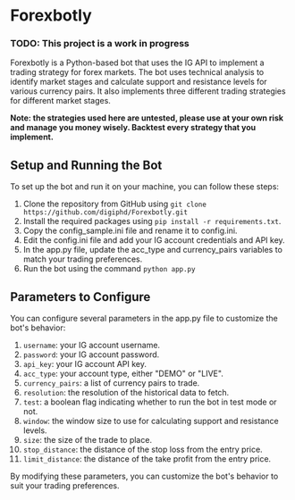 # Forexbotly
### TODO: This project is a work in progress
Forexbotly is a Python-based bot that uses the IG API to implement a trading strategy for forex markets. The bot uses technical analysis to identify market stages and calculate support and resistance levels for various currency pairs. It also implements three different trading strategies for different market stages.

**Note: the strategies used here are untested, please use at your own risk and manage you money wisely. Backtest every strategy that you implement.**

## Setup and Running the Bot
To set up the bot and run it on your machine, you can follow these steps:

1. Clone the repository from GitHub using `git clone https://github.com/digiphd/Forexbotly.git`
2. Install the required packages using `pip install -r requirements.txt`.
3. Copy the config_sample.ini file and rename it to config.ini.
4. Edit the config.ini file and add your IG account credentials and API key.
5. In the app.py file, update the acc_type and currency_pairs variables to match your trading preferences.
6. Run the bot using the command `python app.py`



## Parameters to Configure
You can configure several parameters in the app.py file to customize the bot's behavior:

1. `username`: your IG account username.
2. `password`: your IG account password.
3. `api_key`: your IG account API key.
4. `acc_type`: your account type, either "DEMO" or "LIVE".
5. `currency_pairs`: a list of currency pairs to trade.
6. `resolution`: the resolution of the historical data to fetch.
7. `test`: a boolean flag indicating whether to run the bot in test mode or not.
8. `window`: the window size to use for calculating support and resistance levels.
9. `size`: the size of the trade to place.
10. `stop_distance`: the distance of the stop loss from the entry price.
11. `limit_distance`: the distance of the take profit from the entry price.

By modifying these parameters, you can customize the bot's behavior to suit your trading preferences.
